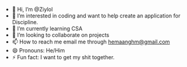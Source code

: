- 👋 Hi, I’m @Ziylol
- 👀 I’m interested in coding and want to help create an application for Discipline.
- 🌱 I’m currently learning CSA
- 💞️ I’m looking to collaborate on projects
- 📫 How to reach me email me through hemaanghm@gmail.com
- 😄 Pronouns: He/Him
- ⚡ Fun fact: I want to get my shit together.

<!---
Ziylol/Ziylol is a ✨ special ✨ repository because its `README.md` (this file) appears on your GitHub profile.
You can click the Preview link to take a look at your changes.
--->
